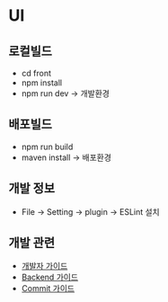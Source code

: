 # UI

## 로컬빌드
 - cd front 
 - npm install
 - npm run dev -> 개발환경

## 배포빌드
 - npm run build
 - maven install -> 배포환경
## 개발 정보
 - File -> Setting -> plugin -> ESLint 설치 

## 개발 관련
 - [개발자 가이드](develop_guide.md)
 - [Backend 가이드](backend_guide.md)
 - [Commit 가이드](commit_guide.md)
